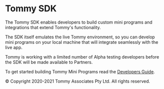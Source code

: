 # Tommy SDK

The Tommy SDK enables developers to build custom mini programs and integrations that extend Tommy's functionality.

The SDK itself emulates the live Tommy environment, so you can develop mini programs on your local machine that will integrate seamlessly with the live app.

Tommy is working with a limited number of Alpha testing developers before the SDK will be made available to Partners.

To get started building Tommy Mini Programs read the [Developers Guide](http://docs.mytommy.com/).

© Copyright 2020-2021 Tommy Associates Pty Ltd. All rights reserved.
